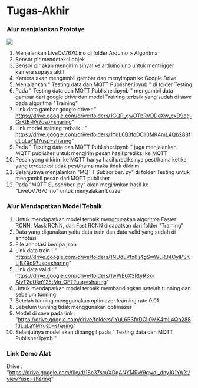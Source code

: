 # Tugas-Akhir

### Alur menjalankan Prototye
<img src="https://github.com/FaisalT0435/Tugas-Akhir/blob/main/Arsitektur%20perangkat%20keras.jpg" />

1. Menjalankan LiveOV7670.ino di folder Arduino > Algoritma 
2. Sensor pir mendeteksi objek
3. Sensor pir akan mengirim sinyal ke arduino uno untuk mentrigger kamera supaya aktif
4. Kamera akan mengambil gambar dan menyimpan ke Google Drive
5. Menjalankan " Testing data dan MQTT Publisher.ipynb " di folder Testing
6. Pada " Testing data dan MQTT Publisher.ipynb " mengambil data gambar dari google drive dan model Training terbaik yang sudah di save pada algoritma "Training"
7. Link data gambar google drive : " https://drive.google.com/drive/folders/1GQP_gwOTbRVDDdXw_cxD9cg-GrKtB-hV?usp=sharing"
8. Link model training terbaik  : " https://drive.google.com/drive/folders/1YuL6B3foDClI0MK4mL4Qb288fdLqLaYM?usp=sharing"
9. Pada " Testing data dan MQTT Publisher.ipynb " juga menjalankan MQTT publisher untuk mengirim pesan hasil prediksi ke MQTT
10. Pesan yang dikirim ke MQTT hanya hasil prediksinya pest/hama ketika yang terdeteksi tidak pest/hama maka tidak dikirim 
11. Selanjutnya menjalankan "MQTT Subscriber. py" di folder Testing untuk mengambil pesan dari MQTT publisher 
12. Pada "MQTT Subscriber. py" akan megirimkan hasil ke "LiveOV7670.ino" untuk menyalakan buzzer


### Alur Mendapatkan Model Tebaik 
1. Untuk mendapatkan model terbaik menggunakan algoritma Faster RCNN, Mask RCNN, dan Fast RCNN didapatkan dari folder "Training"
2.  Data yang digunakan yaitu data train dan data valid yang sudah di annotasi
3.  File annotasi berupa json
4.  Link data train : " https://drive.google.com/drive/folders/1NUdEVtx8Ij4gSwWLRJ4OylPSKLjBZ9o9?usp=sharing"
5.  Link data valid : " https://drive.google.com/drive/folders/1wWE6XSRtyR3k-AiyT2eUknY25tMo_OFT?usp=sharing" 
6.  Untuk mendapatkan model terbaik membandingkan setelah tunning dan sebelum tunning
7.  Setelah tunning menggunakan optimazer learning rate  0.01
8.  Sebelum tunning tidak menggunakan optimazer 
9.  Model di save pada link : "https://drive.google.com/drive/folders/1YuL6B3foDClI0MK4mL4Qb288fdLqLaYM?usp=sharing"
10.  Selanjutnya model akan dipanggil pada " Testing data dan MQTT Publisher.ipynb "


### Link Demo Alat
Drive : "https://drive.google.com/file/d/1Sc37scuXDqANYMRW9qwdI_dny101YA2t/view?usp=sharing"
